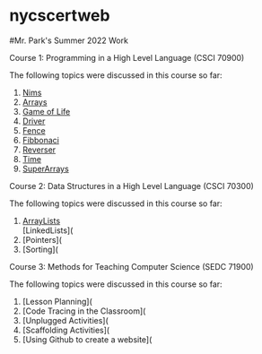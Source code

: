 # nycscertweb

#Mr. Park's Summer 2022 Work


Course 1: Programming in a High Level Language (CSCI 70900)

  The following topics were discussed in this course so far:
  1. [Nims](https://replit.com/@michaelpark677/cohort-3-summer-work-michaelpark677-1#programming/1/Nim.java)
  2. [Arrays](https://replit.com/@michaelpark677/cohort-3-summer-work-michaelpark677-1#programming/2/ArrayPractice.java)  
  3. [Game of Life](https://replit.com/@michaelpark677/cohort-3-summer-work-michaelpark677-1#programming/3/Cgol.java) 
  4. [Driver](https://replit.com/@michaelpark677/cohort-3-summer-work-michaelpark677-1#programming/5/Driver.java)  
  5. [Fence](https://replit.com/@michaelpark677/cohort-3-summer-work-michaelpark677-1#programming/5/Fence.java)  
  6. [Fibbonaci](https://replit.com/@michaelpark677/cohort-3-summer-work-michaelpark677-1#programming/5/Fib.java)  
  7. [Reverser](https://replit.com/@michaelpark677/cohort-3-summer-work-michaelpark677-1#programming/5/Reverser.java)  
  8. [Time](https://replit.com/@michaelpark677/cohort-3-summer-work-michaelpark677-1#programming/5/Time.java)  
  9. [SuperArrays](https://replit.com/@michaelpark677/cohort-3-summer-work-michaelpark677-1#programming/6/SuperArray.java)


Course 2: Data Structures in a High Level Language (CSCI 70300)

The following topics were discussed in this course so far:
  1. [ArrayLists](https://replit.com/@michaelpark677/cohort-3-summer-work-michaelpark677-1#ds/arrayLists/AlPractice.java)  
  [LinkedLists](
  3. [Pointers](
  4. [Sorting](

Course 3: Methods for Teaching Computer Science (SEDC 71900)

The following topics were discussed in this course so far:

  1. [Lesson Planning](
  2. [Code Tracing in the Classroom](
  3. [Unplugged Activities](
  4. [Scaffolding Activities](
  5. [Using Github to create a website](
